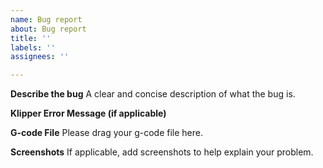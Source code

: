 ```yaml
---
name: Bug report
about: Bug report
title: ''
labels: ''
assignees: ''

---
```


**Describe the bug**
A clear and concise description of what the bug is.

**Klipper Error Message (if applicable)**

**G-code File**
Please drag your g-code file here.

**Screenshots**
If applicable, add screenshots to help explain your problem.
